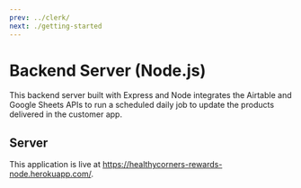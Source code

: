 ```yaml
---
prev: ../clerk/
next: ./getting-started
---
```


# Backend Server (Node.js)

This backend server built with Express and Node integrates the Airtable and Google Sheets APIs to run a scheduled daily job to update the products delivered in the customer app.

## Server

This application is live at <https://healthycorners-rewards-node.herokuapp.com/>.

